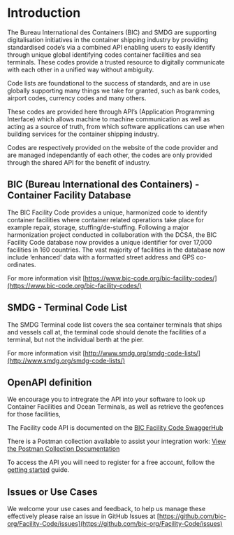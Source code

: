 # Introduction

The Bureau International des Containers (BIC) and SMDG are supporting digitalisation initiatives in the container shipping industry by providing standardised code’s via a combined API enabling users to easily identify through unique global identifying codes container facilities and sea terminals. These codes provide a trusted resource to digitally communicate with each other in a unified way without ambiguity.

Code lists are foundational to the success of standards, and are in use globally supporting many things we take for granted, such as bank codes, airport codes, currency codes and many others.

These codes are provided here through API’s (Application Programming Interface) which allows machine to machine communication as well as acting as a source of truth, from which software applications can use when building services for the container shipping industry.

Codes are respectively provided on the website of the code provider and are managed independantly of each other, the codes are only provided through the shared API for the benefit of industry.

## BIC (Bureau International des Containers) - Container Facility Database

The BIC Facility Code provides a unique, harmonized code to identify container facilities where container related operations take place for example repair, storage, stuffing/de-stuffing. Following a major harmonization project conducted in collaboration with the DCSA, the BIC Facility Code database now provides a unique identifier for over 17,000 facilities in 160 countries. The vast majority of facilities in the database now include ‘enhanced’ data with a formatted street address and GPS co-ordinates.

For more information visit [https://www.bic-code.org/bic-facility-codes/](https://www.bic-code.org/bic-facility-codes/)

## SMDG - Terminal Code List

The SMDG Terminal code list covers the sea container terminals that ships and vessels call at, the terminal code should denote the facilities of a terminal, but not the individual berth at the pier.

For more information visit [http://www.smdg.org/smdg-code-lists/](http://www.smdg.org/smdg-code-lists/)

## OpenAPI definition

We encourage you to intregrate the API into your software to look up Container Facilities and Ocean Terminals, as well as retrieve the geofences for those facilities,&#x20;

The Facility code API is documented on the [BIC Facility Code SwaggerHub](https://app.swaggerhub.com/apis/BIC-ORG/Facility-Codes/1.0.0)

There is a Postman collection available to assist your integration work: [View the Postman Collection Documentation](https://documenter.getpostman.com/view/7925649/TVep98Nf)

To access the API you will need to register for a free account, follow the [getting started](bic-facility-code/api.md#getting-started-with-the-api) guide.

## Issues or Use Cases

We welcome your use cases and feedback, to help us manage these effectively please raise an issue in GitHub Issues at [https://github.com/bic-org/Facility-Code/issues](https://github.com/bic-org/Facility-Code/issues)
